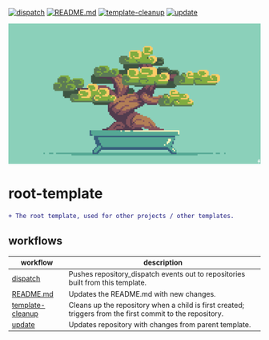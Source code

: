 [![dispatch](https://github.com/jmpa-oss/root-template/actions/workflows/dispatch.yml/badge.svg)](https://github.com/jmpa-oss/root-template/actions/workflows/dispatch.yml)
[![README.md](https://github.com/jmpa-oss/root-template/actions/workflows/README.md.yml/badge.svg)](https://github.com/jmpa-oss/root-template/actions/workflows/README.md.yml)
[![template-cleanup](https://github.com/jmpa-oss/root-template/actions/workflows/template-cleanup.yml/badge.svg)](https://github.com/jmpa-oss/root-template/actions/workflows/template-cleanup.yml)
[![update](https://github.com/jmpa-oss/root-template/actions/workflows/update.yml/badge.svg)](https://github.com/jmpa-oss/root-template/actions/workflows/update.yml)

<p align="center">
  <img src="./docs/logo.png">
</p>

# root-template

```diff
+ The root template, used for other projects / other templates.
```

## workflows

workflow|description
---|---
[dispatch](.github/workflows/dispatch.yml)|Pushes repository_dispatch events out to repositories built from this template.
[README.md](.github/workflows/README.md.yml)|Updates the README.md with new changes.
[template-cleanup](.github/workflows/template-cleanup.yml)|Cleans up the repository when a child is first created; triggers from the first commit to the repository.
[update](.github/workflows/update.yml)|Updates repository with changes from parent template.

